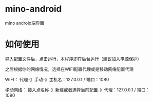# mino-android
mino android端界面

# 如何使用
导入配置文件后，点击运行，本程序即在后台运行（建议加入电源保护）

之后根据你的网络情况，选择在WIFI配置代理或是移动网络配置代理

WIFI：
代理-》手动-》主机名：127.0.0.1 / 端口：1080

移动网络：
接入点名称-》新建或者选择当前配置-》代理：127.0.0.1 / 端口：1080